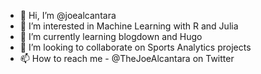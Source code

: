 - 👋 Hi, I’m @joealcantara
- 👀 I’m interested in Machine Learning with R and Julia
- 🌱 I’m currently learning blogdown and Hugo
- 💞️ I’m looking to collaborate on Sports Analytics projects
- 📫 How to reach me - @TheJoeAlcantara on Twitter

<!---
joealcantara/joealcantara is a ✨ special ✨ repository because its `README.md` (this file) appears on your GitHub profile.
You can click the Preview link to take a look at your changes.
--->
